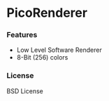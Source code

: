 # PicoRenderer #

### Features ###

* Low Level Software Renderer
* 8-Bit (256) colors

### License ###

BSD License
